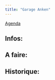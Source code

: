 ```yaml
---
title: "Garage Anken"
---
```


[Agenda](notes/AgendaMaJournee.md) 
## Infos:

## A faire: 

## Historique: